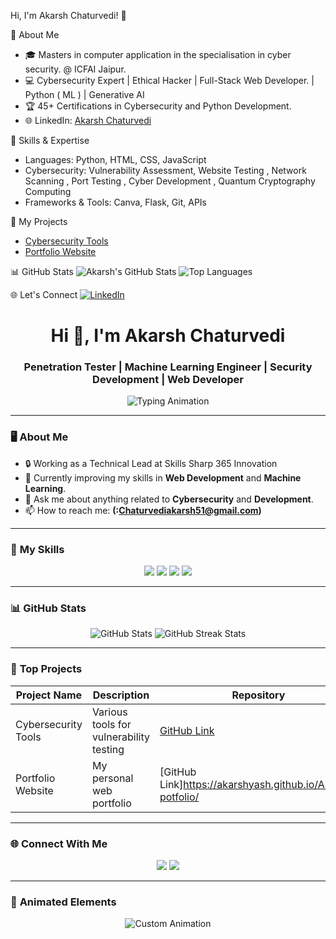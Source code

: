  Hi, I'm Akarsh Chaturvedi! 👋

🌟 About Me
- 🎓 Masters in computer application in the specialisation in cyber security. @ ICFAI Jaipur.
- 💻 Cybersecurity Expert | Ethical Hacker | Full-Stack Web Developer. | Python ( ML ) | Generative AI
- 🏆 45+ Certifications in Cybersecurity and Python Development.
- 🌐 LinkedIn: [Akarsh Chaturvedi](https://www.linkedin.com/in/akarsh-chaturvedi-259271236)

💼 Skills & Expertise
- Languages: Python, HTML, CSS, JavaScript
- Cybersecurity: Vulnerability Assessment, Website Testing , Network Scanning , Port Testing , Cyber Development , Quantum Cryptography Computing
- Frameworks & Tools: Canva, Flask, Git, APIs

🚀 My Projects
- [Cybersecurity Tools](https://github.com/AkarshYash/)
- [Portfolio Website](https://akarshyash.github.io/Akarsh-potfolio/)

📊 GitHub Stats
![Akarsh's GitHub Stats](https://github-readme-stats.vercel.app/api?username=AkarshYash&show_icons=true&theme=dark)
![Top Languages](https://github-readme-stats.vercel.app/api/top-langs/?username=AkarshYash&layout=compact&theme=dark)

🌐 Let's Connect
[![LinkedIn](https://img.shields.io/badge/LinkedIn-259271236-blue)](https://www.linkedin.com/in/akarsh-chaturvedi-259271236)
<h1 align="center">Hi 👋, I'm Akarsh Chaturvedi</h1>
<h3 align="center">Penetration Tester | Machine Learning Engineer | Security Development | Web Developer</h3>

<p align="center">
  <img src="https://readme-typing-svg.demolab.com?font=Fira+Code&size=20&duration=3000&pause=500&color=00FF00&center=true&vCenter=true&width=500&lines=Welcome+to+my+GitHub+Profile!;Cybersecurity+Enthusiast;Full-Stack+Developer;Always+Learning+%26+Building!" alt="Typing Animation" />
</p>

---

### 🖥️ **About Me**
- 🔒 Working as a Technical Lead at Skills Sharp 365 Innovation
- 🌱 Currently improving my skills in **Web Development** and **Machine Learning**.
- 💬 Ask me about anything related to **Cybersecurity** and **Development**.
- 📫 How to reach me: **(:Chaturvediakarsh51@gmail.com)**

---

### 🚀 **My Skills**
<p align="center">
  <img src="https://img.shields.io/badge/Python-3776AB?style=for-the-badge&logo=python&logoColor=white" />
  <img src="https://img.shields.io/badge/JavaScript-F7DF1E?style=for-the-badge&logo=javascript&logoColor=black" />
  <img src="https://img.shields.io/badge/HTML-E34F26?style=for-the-badge&logo=html5&logoColor=white" />
  <img src="https://img.shields.io/badge/Cybersecurity-00FF00?style=for-the-badge" />
</p>

---

### 📊 **GitHub Stats**
<p align="center">
  <img src="https://github-readme-stats.vercel.app/api?username=AkarshYash&show_icons=true&theme=radical" alt="GitHub Stats" />
  <img src="https://github-readme-streak-stats.herokuapp.com/?user=AkarshYash&theme=radical" alt="GitHub Streak Stats" />
</p>

---

### 🌟 **Top Projects**
| Project Name       | Description                              | Repository                                      |
|--------------------|------------------------------------------|------------------------------------------------|
| Cybersecurity Tools| Various tools for vulnerability testing | [GitHub Link](https://github.com/AkarshYash)         |
| Portfolio Website  | My personal web portfolio               | [GitHub Link]https://akarshyash.github.io/Akarsh-potfolio/          |

---

### 🌐 **Connect With Me**
<p align="center">
  <a href="https://linkedin.com/in/AkarshChaturvedi"><img src="https://img.shields.io/badge/LinkedIn-0077B5?style=for-the-badge&logo=linkedin&logoColor=white" /></a>
  <a href="mailto:akarshyash@example.com"><img src="https://img.shields.io/badge/Email-D14836?style=for-the-badge&logo=gmail&logoColor=white" /></a>
</p>

---

### 🎨 **Animated Elements**
<p align="center">
  <img src="https://github.com/AkarshYash/github-profile-animations/blob/main/animation.svg" alt="Custom Animation" />
</p>
